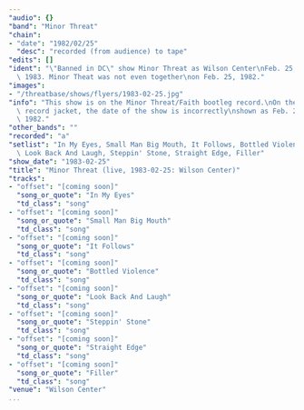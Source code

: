 ```yaml
---
"audio": {}
"band": "Minor Threat"
"chain":
- "date": "1982/02/25"
  "desc": "recorded (from audience) to tape"
"edits": []
"ident": "\"Banned in DC\" show Minor Threat as Wilson Center\nFeb. 25,\
  \ 1983. Minor Theat was not even together\non Feb. 25, 1982."
"images":
- "/threatbase/shows/flyers/1983-02-25.jpg"
"info": "This show is on the Minor Threat/Faith bootleg record.\nOn the\
  \ record jacket, the date of the show is incorrectly\nshown as Feb. 25,\
  \ 1982."
"other_bands": ""
"recorded": "a"
"setlist": "In My Eyes, Small Man Big Mouth, It Follows, Bottled Violence,\
  \ Look Back And Laugh, Steppin' Stone, Straight Edge, Filler"
"show_date": "1983-02-25"
"title": "Minor Threat (live, 1983-02-25: Wilson Center)"
"tracks":
- "offset": "[coming soon]"
  "song_or_quote": "In My Eyes"
  "td_class": "song"
- "offset": "[coming soon]"
  "song_or_quote": "Small Man Big Mouth"
  "td_class": "song"
- "offset": "[coming soon]"
  "song_or_quote": "It Follows"
  "td_class": "song"
- "offset": "[coming soon]"
  "song_or_quote": "Bottled Violence"
  "td_class": "song"
- "offset": "[coming soon]"
  "song_or_quote": "Look Back And Laugh"
  "td_class": "song"
- "offset": "[coming soon]"
  "song_or_quote": "Steppin' Stone"
  "td_class": "song"
- "offset": "[coming soon]"
  "song_or_quote": "Straight Edge"
  "td_class": "song"
- "offset": "[coming soon]"
  "song_or_quote": "Filler"
  "td_class": "song"
"venue": "Wilson Center"
...
```

